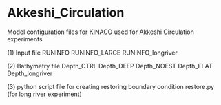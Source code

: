 # Akkeshi_Circulation

Model configuration files for KINACO used for Akkeshi Circulation experiments

(1) Input file
RUNINFO
RUNINFO_LARGE
RUNINFO_longriver

(2) Bathymetry file
Depth_CTRL
Depth_DEEP
Depth_NOEST
Depth_FLAT
Depth_longriver

(3) python script file for creating restoring boundary condition
restore.py (for long river experiment)
